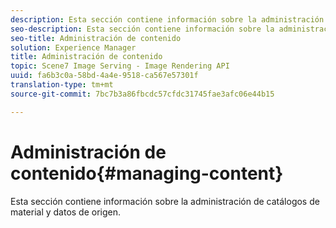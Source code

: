 ```yaml
---
description: Esta sección contiene información sobre la administración de catálogos de material y datos de origen.
seo-description: Esta sección contiene información sobre la administración de catálogos de material y datos de origen.
seo-title: Administración de contenido
solution: Experience Manager
title: Administración de contenido
topic: Scene7 Image Serving - Image Rendering API
uuid: fa6b3c0a-58bd-4a4e-9518-ca567e57301f
translation-type: tm+mt
source-git-commit: 7bc7b3a86fbcdc57cfdc31745fae3afc06e44b15

---
```



# Administración de contenido{#managing-content}

Esta sección contiene información sobre la administración de catálogos de material y datos de origen.

